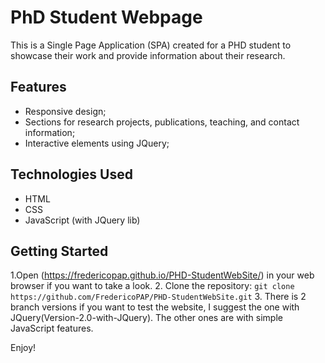 # PhD Student Webpage

This is a Single Page Application (SPA) created for a PHD student to showcase their work and provide information about their research.

## Features
- Responsive design;
- Sections for research projects, publications, teaching, and contact information;
- Interactive elements using JQuery;

## Technologies Used
- HTML
- CSS
- JavaScript (with JQuery lib)

## Getting Started
1.Open (https://fredericopap.github.io/PHD-StudentWebSite/) in your web browser if you want to take a look.
2. Clone the repository: `git clone https://github.com/FredericoPAP/PHD-StudentWebSite.git`
3. There is 2 branch versions if you want to test the website, I suggest the one with JQuery(Version-2.0-with-JQuery). The other ones are with simple JavaScript features.

Enjoy!
